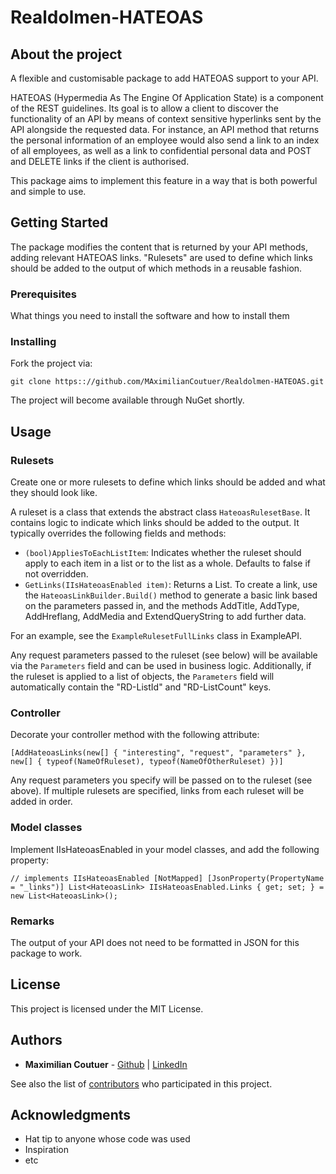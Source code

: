 # Realdolmen-HATEOAS

## About the project

A flexible and customisable package to add HATEOAS support to your API.

HATEOAS (Hypermedia As The Engine Of Application State) is a component of the REST guidelines. Its goal is to allow a client to discover the functionality of an API by means of context sensitive hyperlinks sent by the API alongside the requested data. For instance, an API method that returns the personal information of an employee would also send a link to an index of all employees, as well as a link to confidential personal data and POST and DELETE links if the client is authorised.

This package aims to implement this feature in a way that is both powerful and simple to use.

## Getting Started

The package modifies the content that is returned by your API methods, adding relevant HATEOAS links. "Rulesets" are used to define which links should be added to the output of which methods in a reusable fashion.

### Prerequisites

What things you need to install the software and how to install them

### Installing

Fork the project via:

`git clone https:://github.com/MAximilianCoutuer/Realdolmen-HATEOAS.git`

The project will become available through NuGet shortly.

## Usage

### Rulesets

Create one or more rulesets to define which links should be added and what they should look like.

A ruleset is a class that extends the abstract class `HateoasRulesetBase`. It contains logic to indicate which links should be added to the output. It typically overrides the following fields and methods:

* `(bool)AppliesToEachListItem`: Indicates whether the ruleset should apply to each item in a list or to the list as a whole. Defaults to false if not overridden.
* `GetLinks(IIsHateoasEnabled item)`: Returns a List<HateoasLink>. To create a link, use the `HateoasLinkBuilder.Build()` method to generate a basic link based on the parameters passed in, and the methods AddTitle, AddType, AddHreflang, AddMedia and ExtendQueryString to add further data.

For an example, see the `ExampleRulesetFullLinks` class in ExampleAPI.

Any request parameters passed to the ruleset (see below) will be available via the `Parameters` field and can be used in business logic. Additionally, if the ruleset is applied to a list of objects, the `Parameters` field will automatically contain the "RD-ListId" and "RD-ListCount" keys.

### Controller

Decorate your controller method with the following attribute:

`[AddHateoasLinks(new[] { "interesting", "request", "parameters" }, new[] { typeof(NameOfRuleset), typeof(NameOfOtherRuleset) })]`

Any request parameters you specify will be passed on to the ruleset (see above). If multiple rulesets are specified, links from each ruleset will be added in order.

### Model classes

Implement IIsHateoasEnabled in your model classes, and add the following property:

`// implements IIsHateoasEnabled
[NotMapped]
[JsonProperty(PropertyName = "_links")]
List<HateoasLink> IIsHateoasEnabled.Links { get; set; } = new List<HateoasLink>();`

### Remarks

The output of your API does not need to be formatted in JSON for this package to work.

## License

This project is licensed under the MIT License.

## Authors

* **Maximilian Coutuer** - [Github](https://github.com/MaximilianCoutuer) | [LinkedIn](https://be.linkedin.com/in/maximilian-coutuer-0ba4a517)

See also the list of [contributors](https://github.com/your/project/contributors) who participated in this project.

## Acknowledgments

* Hat tip to anyone whose code was used
* Inspiration
* etc
